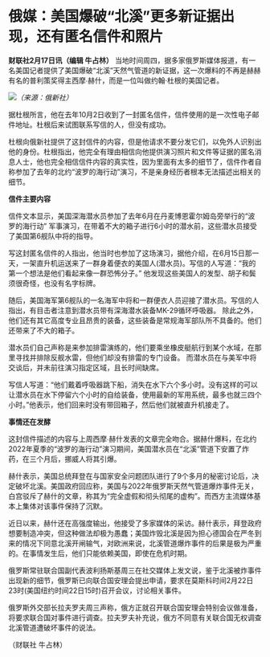# 俄媒：美国爆破“北溪”更多新证据出现，还有匿名信件和照片

**财联社2月17日讯（编辑 牛占林）**
当地时间周四，据多家俄罗斯媒体报道，有一名美国记者提供了美国爆破“北溪”天然气管道的新证据，这一次爆料的不再是赫赫有名的普利策奖得主西摩∙赫什，而是一位叫做约翰·杜根的美国记者。

![](https://inews.gtimg.com/newsapp_bt/0/15669639519/1000)_（来源：俄新社）_

据杜根所言，他在去年10月2日收到了一封匿名信件，信件使用的是一次性电子邮件地址。杜根后来试图联系写信的人，但没有成功。

杜根向俄新社提供了这封信件的内容，但是他请求不要分发它们，以免外人识别出他的身份。杜根指出，他完全有理由相信向他提供演习照片和文件等证据的匿名消息人士，他也完全相信信件内容的真实性，因为里面有太多的细节了，信件作者自称参加了去年的北约“波罗的海行动”演习，不是亲身经历者根本无法描述出相关的细节。

**信件主要内容**

信件文本显示，美国深海潜水员参加了去年6月在丹麦博恩霍尔姆岛旁举行的“波罗的海行动”
军事演习，在带着不大的箱子进行6小时的潜水前，这些潜水员接受了美国第6舰队中将的指导。

写这封匿名信件的人指出，他当时也参加了这场演习，据他介绍，在6月15日那一天，一架直升机运送来了一群身着便衣的美国人(潜水员)。写信的人写道：“我的第一个想法是他们看起来像一群恐怖分子。”
他发现这些美国人的发型、胡子和鬓须很奇怪，也没有名字标牌。

随后，美国海军第6舰队的一名海军中将和一群便衣人员迎接了潜水员。写信的人指出，有目击者注意到潜水员带有深海潜水装备MK-29循环呼吸器。
除此之外，他们还有其它高度专业且昂贵的装备，这些装备是常规海军部队所不具备的。他们还带来了不大的箱子。

潜水员们自己声称是来参加排雷演练的，他们要乘坐橡皮艇航行到某个水域，在那里寻找并排除反舰水雷，但他们却没有排雷的专门设备。
而潜水员在与美军中将交谈后，并未前往演习指定区域，且长时间缺席。

写信人写道：“他们戴着呼吸器跳下船，消失在水下六个多小时。没有这样的可以让潜水员在水下停留六个小时的自给装备，使用最新的军用系统，最多也就三四个小时。”他表示，他们回来时没有带回箱子，然后他们就被直升机接走了。

**事情还在发酵**

这封信件描述的内容与上周西摩∙赫什发表的文章完全吻合。据赫什爆料，在北约2022年夏季的“波罗的海行动”演习期间，美国潜水员在“北溪”管道下安置了炸药，在三个月后，挪威人将其引爆。

赫什表示，美国总统拜登在与国家安全问题团队进行了9个多月的秘密讨论后，决定破坏北溪。美国政府回应称，美国与2022年俄罗斯天然气管道爆炸事件无关，白宫驳斥了赫什的文章，称其为“完全虚假和彻头彻尾的虚构”。而西方主流媒体基本上集体对该事件保持了沉默。

近日以来，赫什还在高强度输出，他接受了多家媒体的采访。赫什表示，拜登政府想要制造冲突，但这种做法却极为愚蠢；美国炸毁北溪是因为担心德国会在严冬到来的情况下同意北溪开闸输气，对欧洲来说，北溪管道爆炸事件的后果是极为严重的。在事情发生后，他们只能依赖美国，即使在危机时期。

俄罗斯常驻联合国副代表波利扬斯基周三在社交媒体上发文说，鉴于北溪被炸事件出现新的细节，俄罗斯已向联合国安理会提出申请，要求在莫斯科时间2月22日23时(美国纽约时间22日15时)召开会议，讨论相关事件。

俄罗斯外交部长拉夫罗夫周三声称，俄方正就召开联合国安理会特别会议做准备，将要求联合国对事件进行调查。拉夫罗夫补充说，俄方不同意有关联合国无权调查北溪管道遭破坏事件的说法。

（财联社 牛占林）

